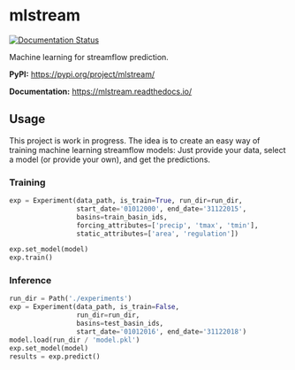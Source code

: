# mlstream
[![Documentation Status](https://readthedocs.org/projects/mlstream/badge/?version=latest)](https://mlstream.readthedocs.io/en/latest/?badge=latest)

Machine learning for streamflow prediction.

**PyPI:** https://pypi.org/project/mlstream/

**Documentation:** https://mlstream.readthedocs.io/

## Usage

This project is work in progress.
The idea is to create an easy way of training machine learning streamflow models:
Just provide your data, select a model (or provide your own), and get the predictions.

### Training
```python
exp = Experiment(data_path, is_train=True, run_dir=run_dir,
                 start_date='01012000', end_date='31122015',
                 basins=train_basin_ids, 
                 forcing_attributes=['precip', 'tmax', 'tmin'],
                 static_attributes=['area', 'regulation'])

exp.set_model(model)
exp.train()
```

### Inference
```python
run_dir = Path('./experiments')
exp = Experiment(data_path, is_train=False, 
                 run_dir=run_dir, 
                 basins=test_basin_ids,
                 start_date='01012016', end_date='31122018')
model.load(run_dir / 'model.pkl')
exp.set_model(model)  
results = exp.predict()
```

